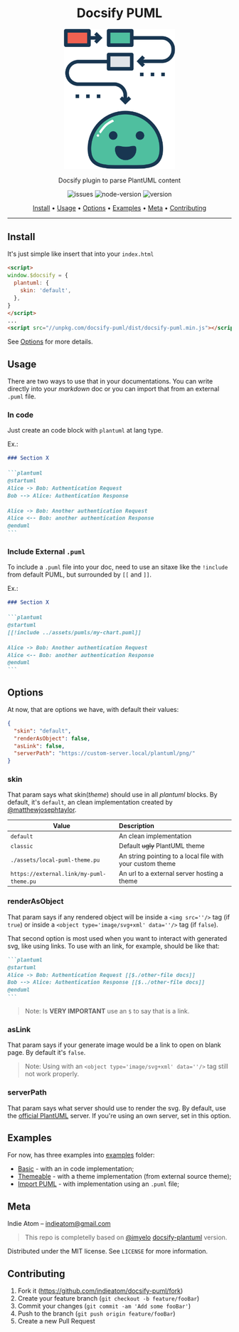 <h1 align="center">Docsify PUML</h1>

<p align="center">
    <img alt="logo" src="./docs/_media/logo.svg" width="250">
</p>

<p align="center">Docsify plugin to parse PlantUML content</p>
<p align="center">
  <img src="https://img.shields.io/github/issues/indieatom/docsify-puml?style=for-the-badge" alt="issues"/>
  <img src="https://img.shields.io/node/v/docsify-puml?style=for-the-badge" alt="node-version"/>
  <img src="https://img.shields.io/npm/v/docsify-puml.svg?style=for-the-badge" alt="version"/>
</p>

<p align="center">
 <a href="#install">Install</a> •
 <a href="#usage">Usage</a> •
 <a href="#options">Options</a> • 
 <a href="#examples">Examples</a> • 
 <a href="#meta">Meta</a> •
 <a href="#contributing">Contributing</a>
</p>

---

## Install
It's just simple like insert that into your `index.html`

```html
<script>
window.$docsify = {
  plantuml: {
    skin: 'default',
  },
}
</script>
...
<script src="//unpkg.com/docsify-puml/dist/docsify-puml.min.js"></script>
```

See [Options](#options) for more details.

## Usage

There are two ways to use that in your documentations. You can write directly into your *markdown* doc or you can import that from an external `.puml` file. 

### In code

Just create an code block with `plantuml` at lang type.

Ex.:

````markdown
### Section X

```plantuml
@startuml
Alice -> Bob: Authentication Request
Bob --> Alice: Authentication Response

Alice -> Bob: Another authentication Request
Alice <-- Bob: another authentication Response
@enduml
```
````

### Include External `.puml`

To include a `.puml` file into your doc, need to use an sitaxe like the `!include` from default PUML, but surrounded by `[[` and `]]`.

Ex.:

````markdown
### Section X

```plantuml
@startuml
[[!include ../assets/pumls/my-chart.puml]]

Alice -> Bob: Another authentication Request
Alice <-- Bob: another authentication Response
@enduml
```
````

## Options

At now, that are options we have, with default their values:

```json
{
  "skin": "default",
  "renderAsObject": false,
  "asLink": false,
  "serverPath": "https://custom-server.local/plantuml/png/"
}
```

### skin

That param says what skin(*theme*) should use in all *plantuml* blocks. By default, it's `default`, an clean implementation created by [@matthewjosephtaylor](https://github.com/matthewjosephtaylor).

| Value                                    | Description                                               |
| ---------------------------------------- | :-------------------------------------------------------- |
| `default`                                | An clean implementation                                   |
| `classic`                                | Default ~~ugly~~ PlantUML theme                           |
| `./assets/local-puml-theme.pu`           | An string pointing to a local file with your custom theme |
| `https://external.link/my-puml-theme.pu` | An url to a external server hosting a theme               |

### renderAsObject

That param says if any rendered object will be inside a `<img src=''/>` tag (if `true`) or inside a `<object type='image/svg+xml' data=''/>` tag (if `false`).

That second option is most used when you want to interact with generated svg, like using links. To use with an link, for example, should be like that:

````markdown
```plantuml
@startuml
Alice -> Bob: Authentication Request [[$./other-file docs]]
Bob --> Alice: Authentication Response [[$../other-file docs]]
@enduml
```
````

> Note: Is **VERY IMPORTANT** use an `$` to say that is a link.

### asLink

That param says if your generate image would be a link to open on blank page. By default it's `false`.

> Note: Using with an `<object type='image/svg+xml' data=''/>` tag still not work properly.

### serverPath

That param says what server should use to render the svg. By default, use the [official PlantUML](https://www.plantuml.com/plantuml/svg/) server. If you're using an own server, set in this option. 

## Examples

For now, has three examples into [examples](./examples) folder:

- [Basic](./examples/basic) - with an in code implementation;
- [Themeable](./examples/themeable) - with a theme implementation (from external source theme);
- [Import PUML](./examples/import-pumls) - with implementation using an `.puml` file;

## Meta

Indie Atom – indieatom@gmail.com

> This repo is completelly based on [@imyelo](https://github.com/imyelo) [docsify-plantuml](https://github.com/imyelo/docsify-plantuml) version.

Distributed under the MIT license. See `LICENSE` for more information.

## Contributing

1. Fork it (<https://github.com/indieatom/docsify-puml/fork>)
2. Create your feature branch (`git checkout -b feature/fooBar`)
3. Commit your changes (`git commit -am 'Add some fooBar'`)
4. Push to the branch (`git push origin feature/fooBar`)
5. Create a new Pull Request
